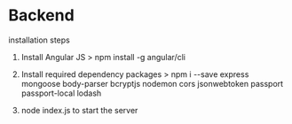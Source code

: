 # Backend


installation steps

1. Install Angular JS  > npm install -g angular/cli

2. Install required dependency packages > npm i --save express mongoose body-parser bcryptjs nodemon cors jsonwebtoken passport passport-local lodash
   
3. node index.js  to start the server
   
   
